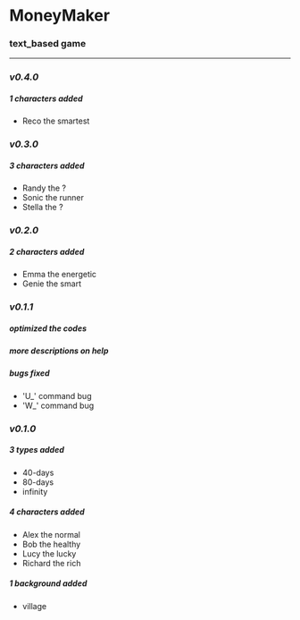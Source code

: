 # MoneyMaker
### text_based game

---
### ***v0.4.0***
##### 1 characters added
  + Reco the smartest

### ***v0.3.0***
##### 3 characters added
  + Randy the ?
  + Sonic the runner
  + Stella the ?

### ***v0.2.0***
##### 2 characters added
  + Emma the energetic
  + Genie the smart

### ***v0.1.1***
##### optimized the codes

##### more descriptions on help

##### bugs fixed
  + 'U_' command bug
  + 'W_' command bug


### ***v0.1.0***
##### 3 types added
  + 40-days
  + 80-days
  + infinity

##### 4 characters added
  + Alex the normal
  + Bob the healthy
  + Lucy the lucky
  + Richard the rich

##### 1 background added
  + village
